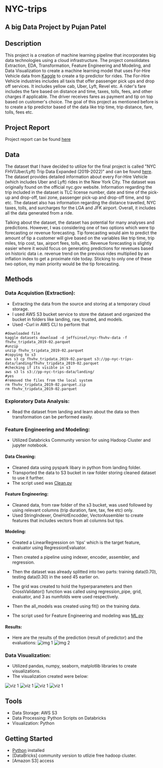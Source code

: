 # NYC-trips
## A big Data Project by Pujan Patel

## Description
This project is a creation of machine learning pipeline that incorporates big data technologies using a cloud infrastructure. The project consolidates Extraction, EDA, Transformation, Feature Engineering and Modeling, and Data Visualization to create a machine learning model that uses For-Hire Vehicle data from [Kaggle](https://www.kaggle.com/) to create a tip predictor for rides. The For-Hire Vehicle industries includes all taxis that offer passenger pick ups and drop off services. It includes yellow cab, Uber, Lyft, Revel etc. A rider's fare includes the fare based on distance and time, taxes, tolls, fees, and other charges if applicable. The driver receives fares as payment and tip on top based on customer's choice. The goal of this project as mentioned before is to create a tip predictor based of the data like trip time, trip distance, fare, tolls, fees etc.

## Project Report
Project report can be found [here](https://github.com/Pupat3l/NYC-trips/blob/main/project_report.pdf)

## Data 
The dataset that I have decided to utilize for the final project is called "NYC FHV(Uber/Lyft) Trip Data Expanded (2019-2022)" and can be found [here](https://www.kaggle.com/datasets/jeffsinsel/nyc-fhvhv-data). The dataset provides detailed information about every For-Hire Vehicle (which includes Uber and Lyft) rides in the New York City. The dataset was originally found on the official nyc.gov website. Information regarding the trip included in the dataset is TLC license number, date and time of the pick-up and drop-off, taxi zone, passenger pick-up and drop-off time, and tip etc. The dataset also has information regarding the distance travelled, NYC taxes, tolls, and surcharges for the LGA and JFK airport. Overall, it includes all the data generated from a ride.

Talking about the dataset, the dataset has potential for many analyses and predictions. However, I was considering one of two options which were tip forecasting or revenue forecasting. Tip forecasting would aim to predict the amount of tip a customer will give based on the variables like trip time, trip miles, trip cost, tax, airport fees, tolls, etc. Revenue forecasting is slightly easier where it would focus on generating predictions for revenues based on historic data i.e. revenue trend on the previous rides multiplied by an inflation index to get a proximate ride today. Sticking to only one of these two option, my main priority would be the tip forecasting.

## Methods
### Data Acquistion (Extraction): 
- Extracting the data from the source and storing at a temporary cloud storage. 
- I used AWS S3 bucket service to store the dataset and organized the bucket in folders like landing, raw, trusted, and models. 
- Used -Curl in AWS CLI to perform that

```
#downloaded file
kaggle datasets download -d jeffsinsel/nyc-fhvhv-data -f
fhvhv_tripdata_2019-02.parquet
#unzip 
unzip fhvhv_tripdata_2019-02.parquet
#copying to s3
aws s3 cp fhvhv_tripdata_2019-02.parquet s3://pp-nyc-trips-
data/landing/fhvhv_tripdata_2019-02.parquet
#checking if its visible in s3
aws s3 ls s3://pp-nyc-trips-data/landing/
#yes 
#removed the files from the local system
rm fhvhv_tripdata_2019-02.parquet.zip
rm fhvhv_tripdata_2019-02.parquet

```

### Exploratory Data Analysis: 
- Read the dataset from landing and learn about the data so then transformation can be performed easily.

### Feature Engineering and Modeling: 
- Utilized Databricks Community version for using Hadoop Cluster and jupyter notebook.

#### Data Cleaning:
- Cleaned data using pyspark libary in python from landing folder.
- Transported the data to S3 bucket in raw folder storing cleaned dataset to use it further.
- The script used was [Clean.py](https://github.com/Pupat3l/NYC-trips/blob/main/clean_pyspark.py)

#### Feature Engineering:
- Cleaned data, from raw folder of the s3 bucket, was used followed by using relevant columns (trip duration, fare, tax, fee etc) only.
- Used StringIndexer, OneHotEncodder, VectorAssembler to create features that includes vectors from all columns but tips.

#### Modeling:
- Created a LinearRegression on 'tips' which is the target feature, evaluator using RegressionEvaluator.
- Then created a pipeline using indexer, encoder, assembler, and regression. 
- Then the dataset was already splitted into two parts: training data(0.70), testing data(0.30) in the seed 45 earlier on. 
- The grid was created to hold the hyperparameters and then CrossValidator() function was called using regression_pipe, grid, evaluator, and 3 as numfolds were used respectively. 
- Then the all_models was created using fit() on the training data.

- The script used for Feature Engineering and modeling was [ML.py](https://github.com/Pupat3l/NYC-trips/blob/main/mL_pyspark.py)

#### Results:
- Here are the results of the prediction (result of predictor) and the evaluations:
![img 1](https://github.com/Pupat3l/NYC-trips/blob/main/images/result1.png)
![img 2](https://github.com/Pupat3l/NYC-trips/blob/main/images/result2.png)

### Data Visualization:
- Utilized pandas, numpy, seaborn, matplotlib libraries to create visualizations.
- The visualization created were below:

![viz 1](https://github.com/Pupat3l/NYC-trips/blob/main/images/viz1.png)
![viz 1](https://github.com/Pupat3l/NYC-trips/blob/main/images/viz2.png)
![viz 1](https://github.com/Pupat3l/NYC-trips/blob/main/images/viz3.png)
![viz 1](https://github.com/Pupat3l/NYC-trips/blob/main/images/viz4.png)

## Tools
- Data Storage: AWS S3
- Data Processing: Python Scripts on Databricks 
- Visualization: Python 

## Getting Started
- [Python](https://www.python.com/) installed
- [DataBricks] community version to utlizie free hadoop cluster.
- [Amazon S3] access
